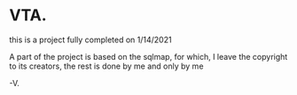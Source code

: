 # VTA.

this is a project fully completed on 1/14/2021

A part of the project is based on the sqlmap, for which, I leave the copyright to its creators, the rest is done by me and only by me


-V.
